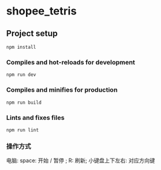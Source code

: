 # shopee_tetris

## Project setup
```
npm install
```

### Compiles and hot-reloads for development
```
npm run dev
```

### Compiles and minifies for production
```
npm run build
```

### Lints and fixes files
```
npm run lint
```

### 操作方式
电脑: space: 开始 / 暂停 ; R: 刷新; 小键盘上下左右: 对应方向键

